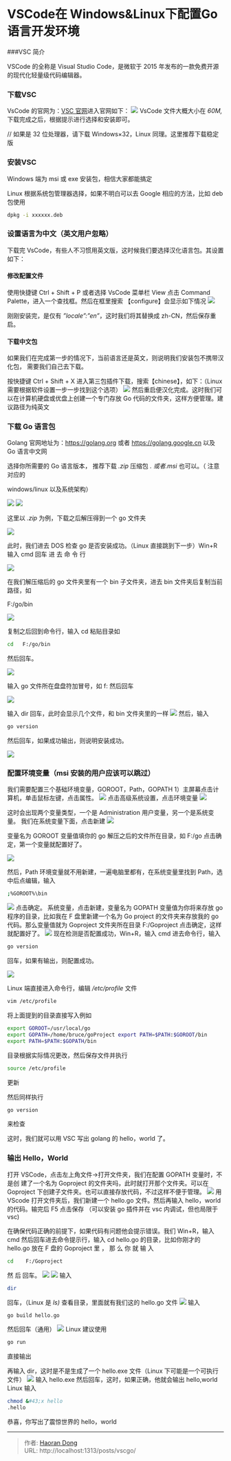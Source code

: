 # VSCode在 Windows&amp;Linux下配置Go语言开发环境

###VSC 简介

VSCode 的全称是 Visual Studio Code，是微软于 2015 年发布的一款免费开源的现代化轻量级代码编辑器。

### 下载VSC


VsCode 的官网为：[VSC 官网](https://code.visualstudio.com)进入官网如下：
![](https://i.imgtg.com/2023/07/25/OhlGJs.jpg)
VsCode 文件大概大小在 *60M,* 下载完成之后，根据提示进行选择和安装即可。

// 如果是 32 位处理器，请下载 Windows×32，Linux 同理。这里推荐下载稳定版

### 安装VSC

Windows 端为 msi 或 exe 安装包，相信大家都能搞定

Linux 根据系统包管理器选择，如果不明白可以去 Google 相应的方法，比如 deb 包使用
``` bash
dpkg -i xxxxxx.deb
```

### 设置语言为中文（英文用户忽略）

下载完  VsCode，有些人不习惯用英文版，这时候我们要选择汉化语言包。其设置如下：

#### 修改配置文件

使用快捷键 Ctrl &#43; Shift &#43; P  或者选择 VsCode 菜单栏 View 点击 Command Palette，进入一个查找框。然后在框里搜索 【configure】会显示如下情况 
![](https://i.imgtg.com/2023/07/25/OhlQlK.png)

刚刚安装完，是仅有 *”locale”:”en”*，这时我们将其替换成 zh-CN，然后保存重启。

#### 下载中文包

如果我们在完成第一步的情况下，当前语言还是英文，则说明我们安装包不携带汉化包， 需要我们自己去下载。

按快捷键 Ctrl &#43; Shift &#43; X 进入第三包插件下载，搜索【chinese】，如下：（Linux 需要根据软件设置一步一步找到这个选项）
![](https://i.imgtg.com/2023/07/25/Ohl0Ta.png)
然后重启便汉化完成。这时我们可以在计算机硬盘或优盘上创建一个专门存放 Go 代码的文件夹，这样方便管理。建议路径为纯英文

### 下载 Go 语言包

Golang 官网地址为：https://golang.org 或者 https://golang.google.cn 以及 Go 语言中文网

选择你所需要的 Go 语言版本， 推荐下载 *.zip* 压缩包 *. 或者.msi* 也可以。（ 注意对应的

windows/linux 以及系统架构）

![](https://i.imgtg.com/2023/07/25/OhldcN.jpg)
![](https://i.imgtg.com/2023/07/25/OhlVMC.jpg)


这里以 *.zip* 为例，下载之后解压得到一个 go 文件夹

![](https://i.imgtg.com/2023/07/25/Oh9rdS.png)

此时，我们进去 DOS 检查 go 是否安装成功。（Linux 直接跳到下一步）Win&#43;R 输入 cmd 回车        进        去        命        令        行

![](https://i.imgtg.com/2023/07/25/OhlfLi.png)

在我们解压缩后的 go 文件夹里有一个 bin 子文件夹，进去 bin 文件夹后复制当前路径，如

F:/go/bin

![](https://i.imgtg.com/2023/07/25/Ohl2Px.png)

复制之后回到命令行，输入 cd 粘贴目录如 
``` bash
cd   F:/go/bin 
```
然后回车。

![](https://i.imgtg.com/2023/07/25/OhllXX.png)

输入 go 文件所在盘盘符加冒号，如 f: 然后回车

![](https://i.imgtg.com/2023/07/25/Ohl6lj.png)

输入 dir 回车，此时会显示几个文件，和 bin 文件夹里的一样
![](https://i.imgtg.com/2023/07/25/Ohljzt.png)
然后，输入
``` bash
go version 
```
然后回车，如果成功输出，则说明安装成功。

![](https://i.imgtg.com/2023/07/25/OhlIcY.png)
### 配置环境变量（msi 安装的用户应该可以跳过）

我们需要配置三个基础环境变量，GOROOT，Path，GOPATH 1）主屏幕点击计算机，单击鼠标左键，点击属性。
![](https://i.imgtg.com/2023/07/25/OhlCOv.jpg)
点击高级系统设置，点击环境变量
![](https://i.imgtg.com/2023/07/25/OhlwNq.png)

这时会出现两个变量类型，一个是 Administration  用户变量，另一个是系统变量。
我们在系统变量下面，点击新建
![](https://i.imgtg.com/2023/07/25/Oh9MLc.png)

变量名为 GOROOT 变量值填你的 go 解压之后的文件所在目录，如 F:/go 点击确定，第一个变量就配置好了。

![](https://i.imgtg.com/2023/07/25/Oh9Our.png)

然后，Path 环境变量就不用新建，一遍电脑里都有，在系统变量里找到 Path，选中后点编辑，输入
``` bash
;%GOROOT%\bin
```
![](https://i.imgtg.com/2023/07/25/Oh9TTI.png)
点击确定。
系统变量，点击新建，变量名为 GOPATH 变量值为你将来存放 go 程序的目录，比如我在 F 盘里新建一个名为 Go project 的文件夹来存放我的 go 代码。那么变量值就为 Goproject 文件夹所在目录 F:/Goproject 点击确定，这样就配置好了。
![](https://i.imgtg.com/2023/07/25/Oh9UvD.png)
现在检测是否配置成功，Win&#43;R，输入 cmd 进去命令行，输入
``` bash
go version
```
回车，如果有输出，则配置成功。

![](https://i.imgtg.com/2023/07/25/Oh9kO6.png)

Linux 端直接进入命令行，编辑 */etc/profile* 文件
``` bash
vim /etc/profile
```
将上面提到的目录直接写入例如
``` bash
export GOROOT=/usr/local/go
export GOPATH=/home/bruce/goProject export PATH=$PATH:$GOROOT/bin
export PATH=$PATH:$GOPATH/bin
```
目录根据实际情况更改，然后保存文件并执行
``` bash
source /etc/profile
```
更新

然后同样执行
``` bash
go version
```
来检查

这时，我们就可以用 VSC 写出 golang 的 hello，world 了。

### 输出 Hello，World

打开 VSCode，点击左上角文件→打开文件夹，我们在配置 GOPATH 变量时，不是创 建了一个名为 Goproject 的文件夹吗，此时就打开那个文件夹。可以在 Goproject 下创建子文件夹。也可以直接存放代码，不过这样不便于管理。
![](https://i.imgtg.com/2023/07/25/Oh9xNP.jpg)
用 VScode 打开文件夹后，我们新建一个 hello.go 文件。然后再输入 hello，world 的代码。输完后 F5 点击保存
（可以安装 go 插件并在 vsc 内调试，但也局限于 vsc)

在确保代码正确的前提下，如果代码有问题他会提示错误。我们 Win&#43;R，输入 cmd 然后回车进去命令提示行，输入 cd hello.go 的目录，比如你刚才的 hello.go 放在 F 盘的 Goproject     里 ， 那 么 你 就 输 入

``` bash
cd    F:/Goproject
```
然 后 回车。
![](https://i.imgtg.com/2023/07/25/Oh9zEb.png)
![](https://i.imgtg.com/2023/07/25/Oh9iFg.png)
输入 
``` bash
dir 
```
回车，（Linux 是 *ls)* 查看目录，里面就有我们这的 hello.go 文件
![](https://i.imgtg.com/2023/07/25/OhlY7L.png)
输入

``` bash
go build hello.go
```
然后回车（通用）
![](https://i.imgtg.com/2023/07/25/Oh919s.png)
Linux 建议使用

``` bash
go run
```
直接输出


再输入 dir，这时是不是生成了一个 hello.exe 文件（Linux 下可能是一个可执行文件）
![](https://i.imgtg.com/2023/07/25/Oh9KaN.png)
输入 hello.exe 然后回车，这时，如果正确，他就会输出 hello,world Linux 输入
``` bash
chmod &#43;x hello
.hello
```
恭喜，你写出了震惊世界的 hello，world


---

> 作者: [Haoran Dong](https://github.com/TEWQ-1314)  
> URL: http://localhost:1313/posts/vscgo/  


